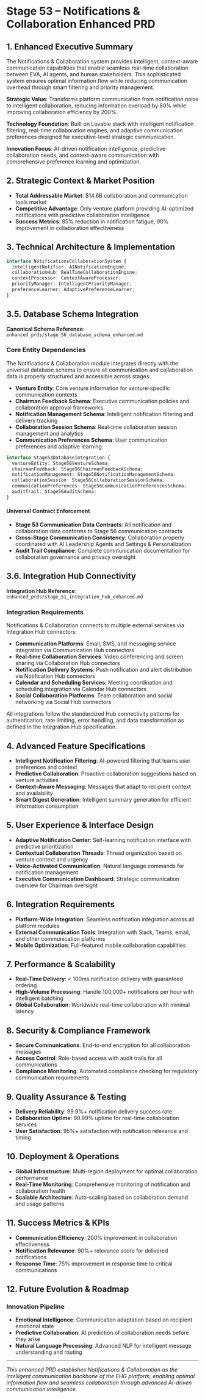 # Stage 53 – Notifications & Collaboration Enhanced PRD

## 1. Enhanced Executive Summary
The Notifications & Collaboration system provides intelligent, context-aware communication capabilities that enable seamless real-time collaboration between EVA, AI agents, and human stakeholders. This sophisticated system ensures optimal information flow while reducing communication overhead through smart filtering and priority management.

**Strategic Value**: Transforms platform communication from notification noise to intelligent collaboration, reducing information overload by 80% while improving collaboration efficiency by 200%.

**Technology Foundation**: Built on Lovable stack with intelligent notification filtering, real-time collaboration engines, and adaptive communication preferences designed for executive-level strategic communication.

**Innovation Focus**: AI-driven notification intelligence, predictive collaboration needs, and context-aware communication with comprehensive preference learning and optimization.

## 2. Strategic Context & Market Position
- **Total Addressable Market**: $14.6B collaboration and communication tools market
- **Competitive Advantage**: Only venture platform providing AI-optimized notifications with predictive collaboration intelligence
- **Success Metrics**: 85% reduction in notification fatigue, 90% improvement in collaboration effectiveness

## 3. Technical Architecture & Implementation
```typescript
interface NotificationsCollaborationSystem {
  intelligentNotifier: AINotificationEngine;
  collaborationHub: RealTimeCollaborationEngine;
  contextProcessor: ContextAwareProcessor;
  priorityManager: IntelligentPriorityManager;
  preferenceLearner: AdaptivePreferenceLearner;
}
```

## 3.5. Database Schema Integration

**Canonical Schema Reference**: `enhanced_prds/stage_56_database_schema_enhanced.md`

### Core Entity Dependencies

The Notifications & Collaboration module integrates directly with the universal database schema to ensure all communication and collaboration data is properly structured and accessible across stages:

- **Venture Entity**: Core venture information for venture-specific communication contexts
- **Chairman Feedback Schema**: Executive communication policies and collaboration approval frameworks  
- **Notification Management Schema**: Intelligent notification filtering and delivery tracking
- **Collaboration Session Schema**: Real-time collaboration session management and analytics  
- **Communication Preferences Schema**: User communication preferences and adaptive learning

```typescript
interface Stage53DatabaseIntegration {
  ventureEntity: Stage56VentureSchema;
  chairmanFeedback: Stage56ChairmanFeedbackSchema;  
  notificationManagement: Stage56NotificationManagementSchema;
  collaborationSession: Stage56CollaborationSessionSchema;
  communicationPreferences: Stage56CommunicationPreferencesSchema;
  auditTrail: Stage56AuditSchema;
}
```

#### Universal Contract Enforcement

- **Stage 53 Communication Data Contracts**: All notification and collaboration data conforms to Stage 56 communication contracts
- **Cross-Stage Communication Consistency**: Collaboration properly coordinated with AI Leadership Agents and Settings & Personalization  
- **Audit Trail Compliance**: Complete communication documentation for collaboration governance and privacy oversight

## 3.6. Integration Hub Connectivity  

**Integration Hub Reference**: `enhanced_prds/stage_51_integration_hub_enhanced.md`

### Integration Requirements

Notifications & Collaboration connects to multiple external services via Integration Hub connectors:

- **Communication Platforms**: Email, SMS, and messaging service integration via Communication Hub connectors
- **Real-time Collaboration Services**: Video conferencing and screen sharing via Collaboration Hub connectors  
- **Notification Delivery Systems**: Push notification and alert distribution via Notification Hub connectors
- **Calendar and Scheduling Services**: Meeting coordination and scheduling integration via Calendar Hub connectors
- **Social Collaboration Platforms**: Team collaboration and social networking via Social Hub connectors

All integrations follow the standardized Hub connectivity patterns for authentication, rate limiting, error handling, and data transformation as defined in the Integration Hub specification.

## 4. Advanced Feature Specifications
- **Intelligent Notification Filtering**: AI-powered filtering that learns user preferences and context
- **Predictive Collaboration**: Proactive collaboration suggestions based on venture activities
- **Context-Aware Messaging**: Messages that adapt to recipient context and availability
- **Smart Digest Generation**: Intelligent summary generation for efficient information consumption

## 5. User Experience & Interface Design
- **Adaptive Notification Center**: Self-learning notification interface with predictive prioritization
- **Contextual Collaboration Threads**: Thread organization based on venture context and urgency
- **Voice-Activated Communication**: Natural language commands for notification management
- **Executive Communication Dashboard**: Strategic communication overview for Chairman oversight

## 6. Integration Requirements
- **Platform-Wide Integration**: Seamless notification integration across all platform modules
- **External Communication Tools**: Integration with Slack, Teams, email, and other communication platforms
- **Mobile Optimization**: Full-featured mobile collaboration capabilities

## 7. Performance & Scalability
- **Real-Time Delivery**: < 100ms notification delivery with guaranteed ordering
- **High-Volume Processing**: Handle 100,000+ notifications per hour with intelligent batching
- **Global Collaboration**: Worldwide real-time collaboration with minimal latency

## 8. Security & Compliance Framework
- **Secure Communications**: End-to-end encryption for all collaboration messages
- **Access Control**: Role-based access with audit trails for all communications
- **Compliance Monitoring**: Automated compliance checking for regulatory communication requirements

## 9. Quality Assurance & Testing
- **Delivery Reliability**: 99.9%+ notification delivery success rate
- **Collaboration Uptime**: 99.99% uptime for real-time collaboration services
- **User Satisfaction**: 95%+ satisfaction with notification relevance and timing

## 10. Deployment & Operations
- **Global Infrastructure**: Multi-region deployment for optimal collaboration performance
- **Real-Time Monitoring**: Comprehensive monitoring of notification and collaboration health
- **Scalable Architecture**: Auto-scaling based on collaboration demand and usage patterns

## 11. Success Metrics & KPIs
- **Communication Efficiency**: 200% improvement in collaboration effectiveness
- **Notification Relevance**: 90%+ relevance score for delivered notifications
- **Response Time**: 75% improvement in response time to critical communications

## 12. Future Evolution & Roadmap
### Innovation Pipeline
- **Emotional Intelligence**: Communication adaptation based on recipient emotional state
- **Predictive Collaboration**: AI prediction of collaboration needs before they arise
- **Natural Language Processing**: Advanced NLP for intelligent message understanding and routing

---

*This enhanced PRD establishes Notifications & Collaboration as the intelligent communication backbone of the EHG platform, enabling optimal information flow and seamless collaboration through advanced AI-driven communication intelligence.*